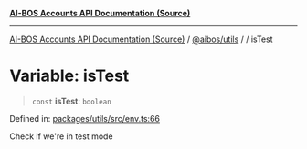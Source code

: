 [**AI-BOS Accounts API Documentation (Source)**](../../../README.md)

***

[AI-BOS Accounts API Documentation (Source)](../../../README.md) / [@aibos/utils](../README.md) / [](../README.md) / isTest

# Variable: isTest

> `const` **isTest**: `boolean`

Defined in: [packages/utils/src/env.ts:66](https://github.com/pohlai88/accounts/blob/48103fb36d28b2b9bfb33472b6de2f719773cde9/packages/utils/src/env.ts#L66)

Check if we're in test mode
